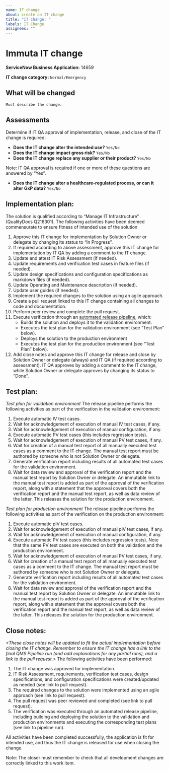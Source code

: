 ```yaml
---
name: IT change
about: create an IT change
title: "IT Change: "
labels: IT Change
assignees: ""
---
```


# Immuta IT change

**ServiceNow Business Application:** 14659

**IT change category:** `Normal/Emergency`

## What will be changed

`Must describe the change.`

## Assessments

Determine if IT QA approval of implementation, release, and close of the IT change is required:

- **Does the IT change alter the intended use?** `Yes/No`
- **Does the IT change impact gross risk?** `Yes/No`
- **Does the IT change replace any supplier or their product?** `Yes/No`

Note: IT QA approval is required if one or more of these questions are answered by “Yes”.

- **Does the IT change alter a healthcare-regulated process, or can it alter GxP data?** `Yes/No`

## Implementation plan:

The solution is qualified according to “Manage IT Infrastructure” (QualityDocs Q216301). The following activities have been deemed commensurate to ensure fitness of intended use of the solution

1. Approve this IT change for implementation by Solution Owner or delegate by changing its status to “In Progress”.
2. If required according to above assessment, approve this IT change for implementation by IT QA by adding a comment to the IT change.
3. Update and attest IT Risk Assessment (if needed).
4. Update requirements and verification test cases in feature files (if needed).
5. Update design specifications and configuration specifications as markdown files (if needed).
6. Update Operating and Maintenance description (if needed).
7. Update user guides (if needed).
8. Implement the required changes to the solution using an agile approach.
9. Create a pull request linked to this IT change containing all changes to code and documentation.
10. Perform peer review and complete the pull request.
11. Execute verification through an [automated release pipeline](<(https://github.com/innersource-nn/o2-immuta/actions/workflows/main.yaml)>), which:
    - Builds the solution and deploys it to the validation environment.
    - Executes the test plan for the validation environment (see “Test Plan” below).
    - Deploys the solution to the production environment
    - Executes the test plan for the production environment (see “Test Plan” below).
12. Add close notes and approve this IT change for release and close by Solution Owner or delegate (always) and IT QA (if required according to assessment). IT QA approves by adding a comment to the IT change, while Solution Owner or delegate approves by changing its status to “Done”.

## Test plan:

_Test plan for validation environment_
The release pipeline performs the following activities as part of the verification in the validation environment:

1. Execute automatic IV test cases.
2. Wait for acknowledgement of execution of manual IV test cases, if any.
3. Wait for acknowledgement of execution of manual configuration, if any.
4. Execute automatic PV test cases (this includes regression tests).
5. Wait for acknowledgement of execution of manual PV test cases, if any.
6. Wait for creation of a manual test report of all manually executed test cases as a comment to the IT change. The manual test report must be authored by someone who is not Solution Owner or delegate.
7. Generate verification report including results of all automated test cases for the validation environment.
8. Wait for data review and approval of the verification report and the manual test report by Solution Owner or delegate. An immutable link to the manual test report is added as part of the approval of the verification report, along with a statement that the approval covers both the verification report and the manual test report, as well as data review of the latter. This releases the solution for the production environment.

_Test plan for production environment_
The release pipeline performs the following activities as part of the verification on the production environment:

1. Execute automatic pIV test cases.
2. Wait for acknowledgement of execution of manual pIV test cases, if any.
3. Wait for acknowledgement of execution of manual configuration, if any.
4. Execute automatic PV test cases (this includes regression tests). Note that the same PV test cases are executed on both the validation and the production environment.
5. Wait for acknowledgement of execution of manual PV test cases, if any.
6. Wait for creation of a manual test report of all manually executed test cases as a comment to the IT change. The manual test report must be authored by someone who is not Solution Owner or delegate.
7. Generate verification report including results of all automated test cases for the validation environment.
8. Wait for data review and approval of the verification report and the manual test report by Solution Owner or delegate. An immutable link to the manual test report is added as part of the approval of the verification report, along with a statement that the approval covers both the verification report and the manual test report, as well as data review of the latter. This releases the solution for the production environment.

## Close notes:

_<These close notes will be updated to fit the actual implementation before closing the IT change. Remember to ensure the IT change has a link to the final QMS Pipeline run (and add explanations for any partial runs), and a link to the pull request.>_
The following activities have been performed:

1. The IT change was approved for implementation.
2. IT Risk Assessment, requirements, verification test cases, design specifications, and configuration specifications were created/updated as needed (see link to pull request).
3. The required changes to the solution were implemented using an agile approach (see link to pull request).
4. The pull request was peer reviewed and completed (see link to pull request).
5. The verification was executed through an automated release pipeline, including building and deploying the solution to the validation and production environments and executing the corresponding test plans (see link to pipeline run).

All activities have been completed successfully, the application is fit for intended use, and thus the IT change is released for use when closing the change.

Note: The closer must remember to check that all development changes are correctly linked to this work item.
